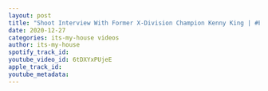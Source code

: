 ```yaml
---
layout: post
title: "Shoot Interview With Former X-Division Champion Kenny King | #EP11"
date: 2020-12-27
categories: its-my-house videos
author: its-my-house
spotify_track_id: 
youtube_video_id: 6tDXYxPUjeE
apple_track_id: 
youtube_metadata: 
---
```

